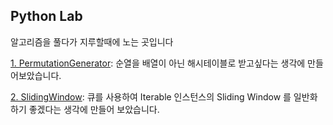 ## Python Lab
알고리즘을 풀다가 지루할때에 노는 곳입니다

[1. PermutationGenerator](https://github.com/ksi05503/python-lab/tree/master/permutation_generator): 순열을 배열이 아닌 해시테이블로 받고싶다는 생각에 만들어보았습니다.

[2. SlidingWindow](https://github.com/ksi05503/python-lab/tree/master/sliding_window): 큐를 사용하여 Iterable 인스턴스의 Sliding Window 를 일반화하기 좋겠다는 생각에 만들어 보았습니다.
